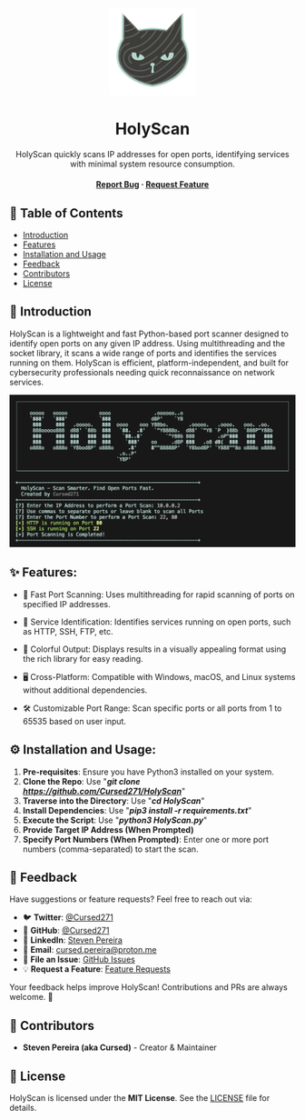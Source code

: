 <div align="center">

  <p align="center"><img src="https://github.com/Cursed271/Cursed271/blob/main/Logo.png" width="30%"></a></p>
  <h1>HolyScan</h1>
  
  <p>
    HolyScan quickly scans IP addresses for open ports, identifying services with minimal system resource consumption.
  </p>
  
  <h4>
    <a href="https://github.com/Cursed271/HolyScan/issues/new?labels=bug&template=bug_report.md">Report Bug</a>
  <span> · </span>
    <a href="https://github.com/Cursed271/HolyScan/issues/new?labels=enhancement&template=feature_request.md">Request Feature</a>
  </h4>

</div>

## 📖 Table of Contents

- [Introduction](#-introduction)
- [Features](#-features)
- [Installation and Usage](#%EF%B8%8F-installation-and-usage)
- [Feedback](#-feedback)
- [Contributors](#-contributors)
- [License](#-license)

## 🚀 Introduction

HolyScan is a lightweight and fast Python-based port scanner designed to identify open ports on any given IP address. Using multithreading and the socket library, it scans a wide range of ports and identifies the services running on them. HolyScan is efficient, platform-independent, and built for cybersecurity professionals needing quick reconnaissance on network services.

<p align="center">
  <img src = "https://github.com/Cursed271/HolyScan/blob/main/HolyScan.png">
</p>

## ✨ Features:

- 🚀 Fast Port Scanning: Uses multithreading for rapid scanning of ports on specified IP addresses.

- 🧠 Service Identification: Identifies services running on open ports, such as HTTP, SSH, FTP, etc.

- 🎨 Colorful Output: Displays results in a visually appealing format using the rich library for easy reading.

- 🖥️ Cross-Platform: Compatible with Windows, macOS, and Linux systems without additional dependencies.

- 🛠️ Customizable Port Range: Scan specific ports or all ports from 1 to 65535 based on user input.

## ⚙️ Installation and Usage:

1. **Pre-requisites**: Ensure you have Python3 installed on your system.
2. **Clone the Repo**: Use "***git clone https://github.com/Cursed271/HolyScan***"
3. **Traverse into the Directory**: Use "***cd HolyScan***"
4. **Install Dependencies**: Use "***pip3 install -r requirements.txt***"
5. **Execute the Script**: Use "***python3 HolyScan.py***"
6. **Provide Target IP Address (When Prompted)**
7. **Specify Port Numbers (When Prompted)**: Enter one or more port numbers (comma-separated) to start the scan.

## 💬 Feedback  

Have suggestions or feature requests? Feel free to reach out via:  

- 🐦 **Twitter**: [@Cursed271](https://x.com/Cursed271)  
- 🐙 **GitHub**: [@Cursed271](https://github.com/Cursed271)  
- 🔗 **LinkedIn**: [Steven Pereira](https://www.linkedin.com/in/Cursed271/)  
- 📧 **Email**: [cursed.pereira@proton.me](mailto:cursed.pereira@proton.me)  
- 🐞 **File an Issue**: [GitHub Issues](https://github.com/Cursed271/HolyScan/issues)  
- 💡 **Request a Feature**: [Feature Requests](https://github.com/Cursed271/HolyScan/issues/new?labels=enhancement&template=feature_request.md) 

Your feedback helps improve HolyScan! Contributions and PRs are always welcome. 🚀

## 🙌 Contributors

- **Steven Pereira (aka Cursed)** - Creator & Maintainer  

## 📜 License

HolyScan is licensed under the **MIT License**. See the [LICENSE](LICENSE) file for details.